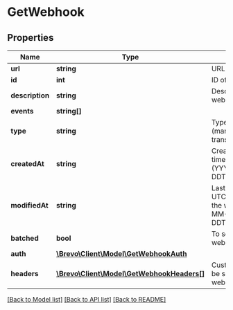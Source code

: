 # GetWebhook

## Properties
Name | Type | Description | Notes
------------ | ------------- | ------------- | -------------
**url** | **string** | URL of the webhook | 
**id** | **int** | ID of the webhook | 
**description** | **string** | Description of the webhook | 
**events** | **string[]** |  | 
**type** | **string** | Type of webhook (marketing or transactional) | 
**createdAt** | **string** | Creation UTC date-time of the webhook (YYYY-MM-DDTHH:mm:ss.SSSZ) | 
**modifiedAt** | **string** | Last modification UTC date-time of the webhook (YYYY-MM-DDTHH:mm:ss.SSSZ) | 
**batched** | **bool** | To send batched webhooks | [optional] 
**auth** | [**\Brevo\Client\Model\GetWebhookAuth**](GetWebhookAuth.md) |  | [optional] 
**headers** | [**\Brevo\Client\Model\GetWebhookHeaders[]**](GetWebhookHeaders.md) | Custom headers to be send with webhooks | [optional] 

[[Back to Model list]](../../README.md#documentation-for-models) [[Back to API list]](../../README.md#documentation-for-api-endpoints) [[Back to README]](../../README.md)


